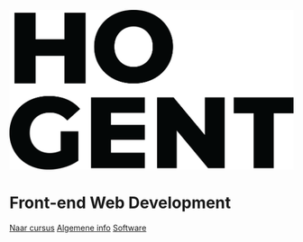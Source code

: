 ![logo](images/HOGENT_Logo.png ':size=33%')

# Front-end Web Development

[Naar cursus](1-react_basics/index.md)
[Algemene info](0-intro/software.md)
[Software](0-intro/software.md)